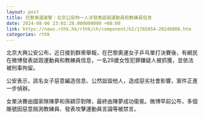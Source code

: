 ```yaml
---
layout: post
title: 巴黎奧運直擊｜北京公安拘一人涉發表詆毀運動員和教練員信息
date: 2024-08-06 23:01:28.000000000 +08:00
link: https://news.rthk.hk/rthk/ch/component/k2/1765054-20240806.htm
categories: rthk
---
```


北京大興公安公布，近日接到群衆舉報，在巴黎奧運女子乒乓單打決賽後，有網民在微博發表詆毀運動員和教練員信息，一名29歲女性犯罪嫌疑人被抓獲，並依法被刑事拘留。

公安表示，該名女子惡意編造信息、公然詆毀他人，造成惡劣社會影響，案件正進一步偵辦。

女單決賽由國家隊陳夢和孫穎莎對陣，最終由陳夢成功衛冕。微博早前公布，多個賬號因惡意揣測教練員、發表攻擊運動員言論等被禁言。
